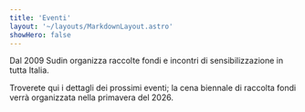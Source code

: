 ```yaml
---
title: 'Eventi'
layout: '~/layouts/MarkdownLayout.astro'
showHero: false
---
```


Dal 2009 Sudin organizza raccolte fondi e incontri di sensibilizzazione in tutta Italia.

Troverete qui i dettagli dei prossimi eventi; la cena biennale di raccolta fondi verrà organizzata nella primavera del 2026.
